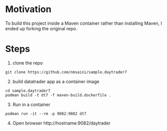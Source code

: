 # Motivation 
To build this project inside a Maven container rather than installing Maven, I ended up forking the original repo.

# Steps
1. clone the repo 
```
git clone https://github.com/nmsaini/sample.daytrader7 
```

2. build datatrader app as a container image
```
cd sample.daytrader7
podman build -t dt7 -f maven-build.dockerfile .
```

3. Run in a container
```
podman run -it --rm -p 9082:9082 dt7
```

4. Open browser http://hostname:9082/daytrader
